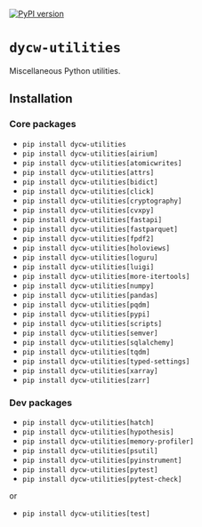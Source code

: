 [![PyPI version](https://badge.fury.io/py/dycw-utilities.svg)](https://badge.fury.io/py/dycw-utilities)

# `dycw-utilities`

Miscellaneous Python utilities.

## Installation

### Core packages

- `pip install dycw-utilities`
- `pip install dycw-utilities[airium]`
- `pip install dycw-utilities[atomicwrites]`
- `pip install dycw-utilities[attrs]`
- `pip install dycw-utilities[bidict]`
- `pip install dycw-utilities[click]`
- `pip install dycw-utilities[cryptography]`
- `pip install dycw-utilities[cvxpy]`
- `pip install dycw-utilities[fastapi]`
- `pip install dycw-utilities[fastparquet]`
- `pip install dycw-utilities[fpdf2]`
- `pip install dycw-utilities[holoviews]`
- `pip install dycw-utilities[loguru]`
- `pip install dycw-utilities[luigi]`
- `pip install dycw-utilities[more-itertools]`
- `pip install dycw-utilities[numpy]`
- `pip install dycw-utilities[pandas]`
- `pip install dycw-utilities[pqdm]`
- `pip install dycw-utilities[pypi]`
- `pip install dycw-utilities[scripts]`
- `pip install dycw-utilities[semver]`
- `pip install dycw-utilities[sqlalchemy]`
- `pip install dycw-utilities[tqdm]`
- `pip install dycw-utilities[typed-settings]`
- `pip install dycw-utilities[xarray]`
- `pip install dycw-utilities[zarr]`

### Dev packages

- `pip install dycw-utilities[hatch]`
- `pip install dycw-utilities[hypothesis]`
- `pip install dycw-utilities[memory-profiler]`
- `pip install dycw-utilities[psutil]`
- `pip install dycw-utilities[pyinstrument]`
- `pip install dycw-utilities[pytest]`
- `pip install dycw-utilities[pytest-check]`

or

- `pip install dycw-utilities[test]`
